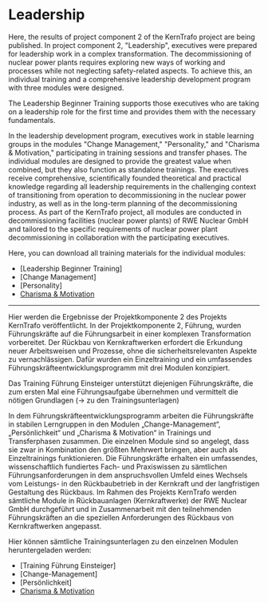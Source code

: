 # Leadership
Here, the results of project component 2 of the KernTrafo project are being published.
In project component 2, "Leadership", executives were prepared for leadership work in a complex transformation. The decommissioning of nuclear power plants requires exploring new ways of working and processes while not neglecting safety-related aspects. To achieve this, an individual training and a comprehensive leadership development program with three modules were designed.

The Leadership Beginner Training supports those executives who are taking on a leadership role for the first time and provides them with the necessary fundamentals.

In the leadership development program, executives work in stable learning groups in the modules "Change Management," "Personality," and "Charisma & Motivation," participating in training sessions and transfer phases. The individual modules are designed to provide the greatest value when combined, but they also function as standalone trainings. The executives receive comprehensive, scientifically founded theoretical and practical knowledge regarding all leadership requirements in the challenging context of transitioning from operation to decommissioning in the nuclear power industry, as well as in the long-term planning of the decommissioning process. As part of the KernTrafo project, all modules are conducted in decommissioning facilities (nuclear power plants) of RWE Nuclear GmbH and tailored to the specific requirements of nuclear power plant decommissioning in collaboration with the participating executives.

Here, you can download all training materials for the individual modules:
* [Leadership Beginner Training]
* [Change Management]
* [Personality]
* [Charisma & Motivation](https://github.com/KernTrafo/Leadership/tree/main/Charisma)


---
Hier werden die Ergebnisse der Projektkomponente 2 des Projekts KernTrafo veröffentlicht. 
In der Projektkomponente 2, Führung, wurden Führungskräfte auf die Führungsarbeit in einer komplexen Transformation vorbereitet. Der Rückbau von Kernkraftwerken erfordert die Erkundung neuer Arbeitsweisen und Prozesse, ohne die sicherheitsrelevanten Aspekte zu vernachlässigen. Dafür wurden ein Einzeltraining und ein umfassendes Führungskräfteentwicklungsprogramm mit drei Modulen konzipiert. 

Das Training Führung Einsteiger unterstützt diejenigen Führungskräfte, die zum ersten Mal eine Führungsaufgabe übernehmen und vermittelt die nötigen Grundlagen (-> zu den Trainingsunterlagen)

In dem Führungskräfteentwicklungsprogramm arbeiten die Führungskräfte in stabilen Lerngruppen in den Modulen „Change-Management“, „Persönlichkeit“ und „Charisma & Motivation“ in Trainings und Transferphasen zusammen. Die einzelnen Module sind so angelegt, dass sie zwar in Kombination den größten Mehrwert bringen, aber auch als Einzeltrainings funktionieren. 
Die Führungskräfte erhalten ein umfassendes, wissenschaftlich fundiertes Fach- und Praxiswissen zu sämtlichen Führungsanforderungen in dem anspruchsvollen Umfeld eines Wechsels vom Leistungs- in den Rückbaubetrieb in der Kernkraft und der langfristigen Gestaltung des Rückbaus. Im Rahmen des Projekts KernTrafo werden sämtliche Module in Rückbauanlagen (Kernkraftwerke) der RWE Nuclear GmbH durchgeführt und in Zusammenarbeit mit den teilnehmenden Führungskräften an die speziellen Anforderungen des Rückbaus von Kernkraftwerken angepasst.

Hier können sämtliche Trainingsunterlagen zu den einzelnen Modulen heruntergeladen werden:
* [Training Führung Einsteiger]
* [Change-Management]
* [Persönlichkeit]
* [Charisma & Motivation](https://github.com/KernTrafo/Leadership/tree/main/Charisma)
